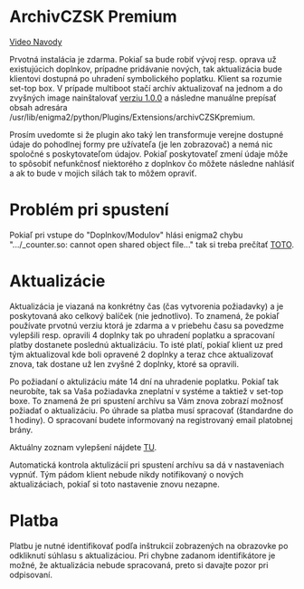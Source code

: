 # ArchivCZSK Premium

[Video Navody](https://www.youtube.com/channel/UCmBS0gFkw11vBeHjjK_AGqA/videos)

Prvotná instalácia je zdarma. Pokiaľ sa bude robiť vývoj resp. oprava už existujúcich doplnkov, prípadne pridávanie nových, tak aktualizácia bude klientovi dostupná po uhradení symbolického poplatku. Klient sa rozumie set-top box. V prípade multiboot stačí archív aktualizovať na jednom a do zvyšných image nainštalovať [verziu 1.0.0](https://github.com/mtester270/archivczskpremium/releases/tag/v1.0.0) a následne manuálne prepísať obsah adresára /usr/lib/enigma2/python/Plugins/Extensions/archivCZSKpremium.

Prosím uvedomte si že plugin ako taký len transformuje verejne dostupné údaje do pohodlnej formy pre užívateľa (je len zobrazovač) a nemá nic spoločné s poskytovateľom údajov. Pokiaľ poskytovateľ zmení údaje môže to spôsobiť nefunkčnosť niektorého z doplnkov čo môžete následne nahlásiť a ak to bude v mojich silách tak to môžem opraviť.


# Problém pri spustení
Pokiaľ pri vstupe do "Doplnkov/Modulov" hlási enigma2 chybu ".../_counter.so: cannot open shared object file..." tak si treba prečítať [TOTO](https://github.com/mtester270/archivczskpremium/releases/tag/v1.0.0).

# Aktualizácie
Aktualizácia je viazaná na konkrétny čas (čas vytvorenia požiadavky) a je poskytovaná ako celkový balíček (nie jednotlivo). To znamená, že pokiaľ používate prvotnú verziu ktorá je zdarma a v priebehu času sa povedzme vylepšili resp. opravili 4 doplnky tak po uhradení poplatku a spracovaní platby dostanete poslednú aktualizáciu. To isté platí, pokiaľ klient uz pred tým aktualizoval kde boli opravené 2 doplnky a teraz chce aktualizovať znova, tak dostane už len zvyšné 2 doplnky, ktoré sa opravili.

Po požiadaní o aktulizáciu máte 14 dní na uhradenie poplatku. Pokiaľ tak neurobíte, tak sa Vaša požiadavka zneplatní v systéme a taktiež v set-top boxe. To znamená že pri spustení archívu sa Vám znova zobrazí možnosť požiadať o aktualizáciu. Po úhrade sa platba musí spracovať (štandardne do 1 hodiny). O spracovaní budete informovaný na registrovaný email platobnej brány.

Aktuálny zoznam vylepšení nájdete [TU](https://github.com/mtester270/archivczskpremium/releases).

Automatická kontrola aktulizácií pri spustení archívu sa dá v nastaveniach vypnúť. Tým pádom klient nebude nikdy notifikovaný o nových aktualizáciach, pokiaľ si toto nastavenie znovu nezapne.

# Platba
Platbu je nutné identifikovať podľa inštrukcií zobrazených na obrazovke po odkliknutí súhlasu s aktualizáciou. Pri chybne zadanom identifikátore je možné, že aktualizácia nebude spracovaná, preto si davajte pozor pri odpisovaní.
